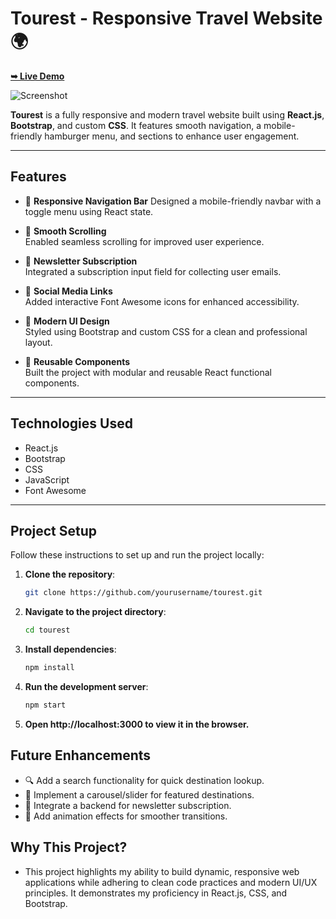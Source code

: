 # Tourest - Responsive Travel Website 🌍
  <a href="https://tourest-react-k1n7.vercel.app/"><strong>➥ Live Demo</strong></a>

![Screenshot](https://github.com/codewithsadee/tourest/blob/master/readme-images/desktop.png?raw=true)

**Tourest** is a fully responsive and modern travel website built using **React.js**, **Bootstrap**, and custom **CSS**. It features smooth navigation, a mobile-friendly hamburger menu, and sections to enhance user engagement.

---

## **Features**

- 🌟 **Responsive Navigation Bar** 
  Designed a mobile-friendly navbar with a toggle menu using React state.

- 🧭 **Smooth Scrolling**  
  Enabled seamless scrolling for improved user experience.

- 💌 **Newsletter Subscription**  
  Integrated a subscription input field for collecting user emails.

- 🔗 **Social Media Links**  
  Added interactive Font Awesome icons for enhanced accessibility.

- 🎨 **Modern UI Design**  
  Styled using Bootstrap and custom CSS for a clean and professional layout.

- 🔄 **Reusable Components**  
  Built the project with modular and reusable React functional components.

---

## **Technologies Used**

- React.js
- Bootstrap
- CSS
- JavaScript
- Font Awesome

---

## **Project Setup**

Follow these instructions to set up and run the project locally:

1. **Clone the repository**:

   ```bash
   git clone https://github.com/yourusername/tourest.git
   ```

2. **Navigate to the project directory**:

   ```bash
   cd tourest
   ```

3. **Install dependencies**:

   ```bash
   npm install
   ```

 4. **Run the development server**:

    ```bash
    npm start
    ```

 5. **Open http://localhost:3000 to view it in the browser.**


## **Future Enhancements**
- 🔍 Add a search functionality for quick destination lookup.
- 🎠 Implement a carousel/slider for featured destinations.
- 📡 Integrate a backend for newsletter subscription.
- 💫 Add animation effects for smoother transitions.

## **Why This Project?**
- This project highlights my ability to build dynamic, responsive web applications while adhering to clean code practices and modern UI/UX principles. It demonstrates my proficiency in React.js, CSS, and Bootstrap.

